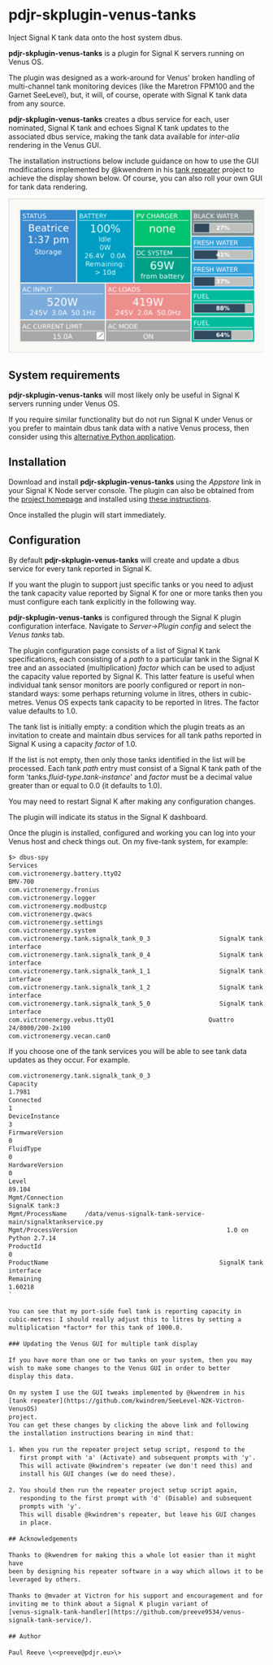 # pdjr-skplugin-venus-tanks

Inject Signal K tank data onto the host system dbus.

__pdjr-skplugin-venus-tanks__ is a plugin for Signal K servers running
on Venus OS.

The plugin was designed as a work-around for Venus' broken handling of
multi-channel tank monitoring devices (like the Maretron FPM100 and
the Garnet SeeLevel), but, it will, of course, operate with Signal K
tank data from any source.

__pdjr-skplugin-venus-tanks__ creates a dbus service for each, user
nominated, Signal K tank and echoes Signal K tank updates to the
associated dbus service, making the tank data available for *inter-alia*
rendering in the Venus GUI.

The installation instructions below include guidance on how to use
the GUI modifications implemented by @kwendrem in his
[tank repeater](https://github.com/kwindrem/SeeLevel-N2K-Victron-VenusOS)
project to achieve the display shown below.
Of course, you can also roll your own GUI for tank data rendering.

![CCGX tank display](venus.png)

## System requirements

__pdjr-skplugin-venus-tanks__ will most likely only be useful in
Signal K servers running under Venus OS.

If you require similar functionality but do not run Signal K under
Venus or you prefer to maintain dbus tank data with a native Venus
process, then consider using this
[alternative Python application](https://github.com/preeve9534/venus-signalk-tank-service).

## Installation

Download and install __pdjr-skplugin-venus-tanks__ using the _Appstore_
link in your Signal K Node server console.
The plugin can also be obtained from the 
[project homepage](https://github.com/preeve9534/pdjr-skplugin-venus-tanks)
and installed using
[these instructions](https://github.com/SignalK/signalk-server-node/blob/master/SERVERPLUGINS.md).

Once installed the plugin will start immediately.

## Configuration

By default __pdjr-skplugin-venus-tanks__ will create and update a dbus
service for every tank reported in Signal K.

If you want the plugin to support just specific tanks or you need to
adjust the tank capacity value reported by Signal K for one or more
tanks then you must configure each tank explicitly in the following
way.

__pdjr-skplugin-venus-tanks__ is configured through the Signal K plugin
configuration interface.
Navigate to _Server->Plugin config_ and select the _Venus tanks_ tab.

The plugin configuration page consists of a list of Signal K tank
specifications, each consisting of a *path* to a particular tank in the
Signal K tree and an associated (multiplication) *factor* which can be
used to adjust the capacity value reported by Signal K.
This latter feature is useful when individual tank sensor monitors are
poorly configured or report in non-standard ways: some perhaps returning
volume in litres, others in cubic-metres.
Venus OS expects tank capacity to be reported in litres.
The factor value defaults to 1.0.

The tank list is initially empty: a condition which the plugin treats as
an invitation to create and maintain dbus services for all tank paths
reported in Signal K using a capacity *factor* of 1.0.

If the list is not empty, then only those tanks identified in the list
will be processed.
Each tank *path* entry must consist of a Signal K tank path of the form
'tanks.*fluid-type*__.__*tank-instance*' and *factor* must be a decimal
value greater than or equal to 0.0 (it defaults to 1.0).

You may need to restart Signal K after making any configuration
changes.

The plugin will indicate its status in the Signal K dashboard.

Once the plugin is installed, configured and working you can log into
your Venus host and check things out.
On my five-tank system, for example:
```
$> dbus-spy
Services
com.victronenergy.battery.ttyO2                                          BMV-700
com.victronenergy.fronius
com.victronenergy.logger
com.victronenergy.modbustcp
com.victronenergy.qwacs
com.victronenergy.settings
com.victronenergy.system
com.victronenergy.tank.signalk_tank_0_3                   SignalK tank interface
com.victronenergy.tank.signalk_tank_0_4                   SignalK tank interface
com.victronenergy.tank.signalk_tank_1_1                   SignalK tank interface
com.victronenergy.tank.signalk_tank_1_2                   SignalK tank interface
com.victronenergy.tank.signalk_tank_5_0                   SignalK tank interface
com.victronenergy.vebus.ttyO1                          Quattro 24/8000/200-2x100
com.victronenergy.vecan.can0
```
If you choose one of the tank services you will be able to see tank
data updates as they occur. For example.
```
com.victronenergy.tank.signalk_tank_0_3
Capacity                                                                  1.7981
Connected                                                                      1
DeviceInstance                                                                 3
FirmwareVersion                                                                0
FluidType                                                                      0
HardwareVersion                                                                0
Level                                                                     89.104
Mgmt/Connection                                                   SignalK tank:3
Mgmt/ProcessName     /data/venus-signalk-tank-service-main/signalktankservice.py
Mgmt/ProcessVersion                                         1.0 on Python 2.7.14
ProductId                                                                      0
ProductName                                               SignalK tank interface
Remaining                                                                1.60218
`

You can see that my port-side fuel tank is reporting capacity in
cubic-metres: I should really adjust this to litres by setting a
multiplication *factor* for this tank of 1000.0.

### Updating the Venus GUI for multiple tank display

If you have more than one or two tanks on your system, then you may
wish to make some changes to the Venus GUI in order to better 
display this data.

On my system I use the GUI tweaks implemented by @kwendrem in his
[tank repeater](https://github.com/kwindrem/SeeLevel-N2K-Victron-VenusOS)
project.
You can get these changes by clicking the above link and following
the installation instructions bearing in mind that:
   
1. When you run the repeater project setup script, respond to the
   first prompt with 'a' (Activate) and subsequent prompts with 'y'.
   This will activate @kwindrem's repeater (we don't need this) and
   install his GUI changes (we do need these).
   
2. You should then run the repeater project setup script again,
   responding to the first prompt with 'd' (Disable) and subsequent
   prompts with 'y'.
   This will disable @kwindrem's repeater, but leave his GUI changes
   in place.

## Acknowledgements

Thanks to @kwendrem for making this a whole lot easier than it might have
been by designing his repeater software in a way which allows it to be
leveraged by others.

Thanks to @mvader at Victron for his support and encouragement and for
inviting me to think about a Signal K plugin variant of
[venus-signalk-tank-handler](https://github.com/preeve9534/venus-signalk-tank-service/).

## Author

Paul Reeve \<<preeve@pdjr.eu>\>
